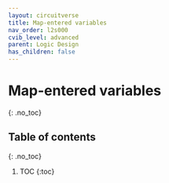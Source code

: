 ```yaml
---
layout: circuitverse
title: Map-entered variables
nav_order: l2s000
cvib_level: advanced
parent: Logic Design
has_children: false
---
```


# Map-entered variables
{: .no_toc}

## Table of contents
{: .no_toc}

1. TOC
{:toc}
